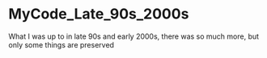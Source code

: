 # MyCode_Late_90s_2000s
What I was up to in late 90s and early 2000s, there was so much more, but only some things are preserved
